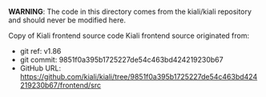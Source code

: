 **WARNING**: The code in this directory comes from the kiali/kiali repository and should never be modified here.

Copy of Kiali frontend source code
Kiali frontend source originated from:
* git ref:    v1.86
* git commit: 9851f0a395b1725227de54c463bd424219230b67
* GitHub URL: https://github.com/kiali/kiali/tree/9851f0a395b1725227de54c463bd424219230b67/frontend/src
